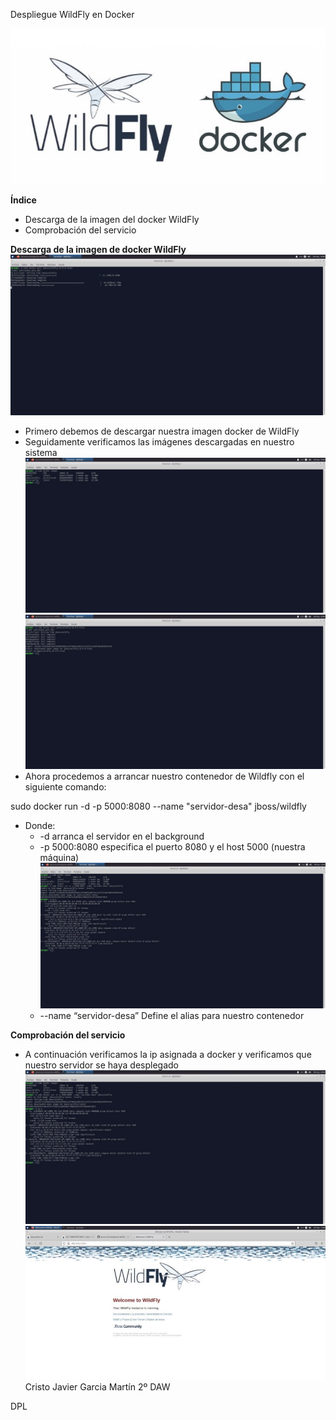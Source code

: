 ﻿Despliegue WildFly en Docker

![](Aspose.Words.2442ba50-5f29-4337-9968-2b0dd438c239.001.jpeg)

**Índice**

- Descarga de la imagen del docker WildFly
- Comprobación del servicio

**Descarga de la imagen de docker WildFly![](Aspose.Words.2442ba50-5f29-4337-9968-2b0dd438c239.002.jpeg)**

- Primero debemos de descargar nuestra imagen docker de WildFly
- Seguidamente verificamos las imágenes descargadas en nuestro sistema![](Aspose.Words.2442ba50-5f29-4337-9968-2b0dd438c239.003.jpeg)![](Aspose.Words.2442ba50-5f29-4337-9968-2b0dd438c239.004.jpeg)
- Ahora procedemos a arrancar nuestro contenedor de Wildfly con el siguiente comando:

sudo docker run -d -p 5000:8080 --name "servidor-desa" jboss/wildfly

- Donde:
  - -d arranca el servidor en el background
  - -p 5000:8080 especifica el puerto 8080 y el host 5000 (nuestra máquina)![](Aspose.Words.2442ba50-5f29-4337-9968-2b0dd438c239.005.jpeg)
  - --name “servidor-desa” Define el alias para nuestro contenedor

**Comprobación del servicio**

- A continuación verificamos la ip asignada a docker y verificamos que nuestro servidor se haya desplegado![](Aspose.Words.2442ba50-5f29-4337-9968-2b0dd438c239.005.jpeg)![](Aspose.Words.2442ba50-5f29-4337-9968-2b0dd438c239.006.jpeg)
Cristo Javier Garcia Martín 2º DAW

DPL
